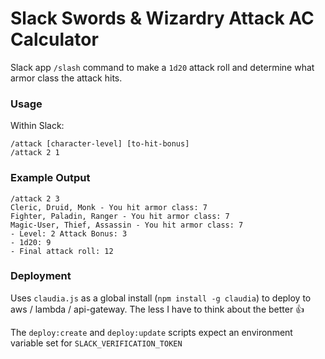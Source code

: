# Slack Swords & Wizardry Attack AC Calculator

Slack app `/slash` command to make a `1d20` attack roll
and determine what armor class the attack hits.

### Usage
Within Slack:
```
/attack [character-level] [to-hit-bonus]
/attack 2 1
```

### Example Output
```
/attack 2 3
Cleric, Druid, Monk - You hit armor class: 7
Fighter, Paladin, Ranger - You hit armor class: 7
Magic-User, Thief, Assassin - You hit armor class: 7
- Level: 2 Attack Bonus: 3
- 1d20: 9
- Final attack roll: 12
```

### Deployment
Uses `claudia.js` as a global install (`npm install -g claudia`) to deploy to aws / lambda / api-gateway.
The less I have to think about the better :thumbsup:

The `deploy:create` and `deploy:update` scripts expect an environment variable set for `SLACK_VERIFICATION_TOKEN` 
